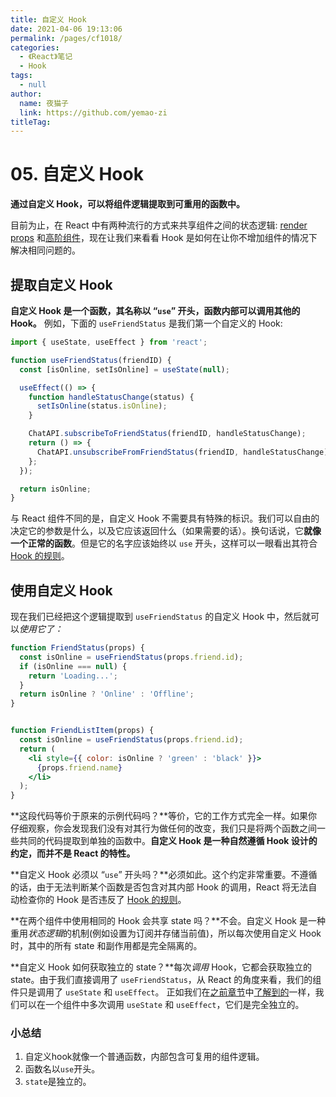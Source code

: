```yaml
---
title: 自定义 Hook
date: 2021-04-06 19:13:06
permalink: /pages/cf1018/
categories: 
  - 《React》笔记
  - Hook
tags: 
  - null
author: 
  name: 夜猫子
  link: https://github.com/yemao-zi
titleTag: 
---
```

# 05. 自定义 Hook

**通过自定义 Hook，可以将组件逻辑提取到可重用的函数中。**

目前为止，在 React 中有两种流行的方式来共享组件之间的状态逻辑: [render props](https://zh-hans.reactjs.org/docs/render-props.html) 和[高阶组件](https://zh-hans.reactjs.org/docs/higher-order-components.html)，现在让我们来看看 Hook 是如何在让你不增加组件的情况下解决相同问题的。



## 提取自定义 Hook

**自定义 Hook 是一个函数，其名称以 “`use`” 开头，函数内部可以调用其他的 Hook。** 例如，下面的 `useFriendStatus` 是我们第一个自定义的 Hook:

```jsx
import { useState, useEffect } from 'react';

function useFriendStatus(friendID) {
  const [isOnline, setIsOnline] = useState(null);

  useEffect(() => {
    function handleStatusChange(status) {
      setIsOnline(status.isOnline);
    }

    ChatAPI.subscribeToFriendStatus(friendID, handleStatusChange);
    return () => {
      ChatAPI.unsubscribeFromFriendStatus(friendID, handleStatusChange);
    };
  });

  return isOnline;
}
```

与 React 组件不同的是，自定义 Hook 不需要具有特殊的标识。我们可以自由的决定它的参数是什么，以及它应该返回什么（如果需要的话）。换句话说，它**就像一个正常的函数**。但是它的名字应该始终以 `use` 开头，这样可以一眼看出其符合 [Hook 的规则](https://zh-hans.reactjs.org/docs/hooks-rules.html)。



## 使用自定义 Hook

现在我们已经把这个逻辑提取到 `useFriendStatus` 的自定义 Hook 中，然后就可以*使用它了：*

```jsx
function FriendStatus(props) {
  const isOnline = useFriendStatus(props.friend.id);
  if (isOnline === null) {
    return 'Loading...';
  }
  return isOnline ? 'Online' : 'Offline';
}
```



```jsx

function FriendListItem(props) {
  const isOnline = useFriendStatus(props.friend.id);
  return (
    <li style={{ color: isOnline ? 'green' : 'black' }}>
      {props.friend.name}
    </li>
  );
}
```

**这段代码等价于原来的示例代码吗？**等价，它的工作方式完全一样。如果你仔细观察，你会发现我们没有对其行为做任何的改变，我们只是将两个函数之间一些共同的代码提取到单独的函数中。**自定义 Hook 是一种自然遵循 Hook 设计的约定，而并不是 React 的特性。**

**自定义 Hook 必须以 “`use`” 开头吗？**必须如此。这个约定非常重要。不遵循的话，由于无法判断某个函数是否包含对其内部 Hook 的调用，React 将无法自动检查你的 Hook 是否违反了 [Hook 的规则](https://zh-hans.reactjs.org/docs/hooks-rules.html)。

**在两个组件中使用相同的 Hook 会共享 state 吗？**不会。自定义 Hook 是一种重用*状态逻辑*的机制(例如设置为订阅并存储当前值)，所以每次使用自定义 Hook 时，其中的所有 state 和副作用都是完全隔离的。

**自定义 Hook 如何获取独立的 state？**每次*调用* Hook，它都会获取独立的 state。由于我们直接调用了 `useFriendStatus`，从 React 的角度来看，我们的组件只是调用了 `useState` 和 `useEffect`。 正如我们在[之前章节](https://zh-hans.reactjs.org/docs/hooks-effect.html#tip-use-multiple-effects-to-separate-concerns)中[了解到的](https://zh-hans.reactjs.org/docs/hooks-state.html#tip-using-multiple-state-variables)一样，我们可以在一个组件中多次调用 `useState` 和 `useEffect`，它们是完全独立的。



### 小总结

1. 自定义hook就像一个普通函数，内部包含可复用的组件逻辑。
2. 函数名以`use`开头。
3. `state`是独立的。




